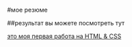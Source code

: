 #мое резюме

##результат вы можете посмотреть тут


[это моя первая работа на HTML & CSS](https://aleksandr127315.github.io/resume11/)
